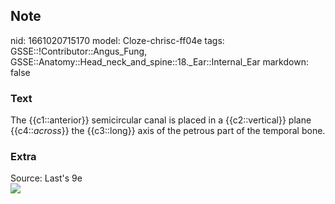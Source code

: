 ## Note
nid: 1661020715170
model: Cloze-chrisc-ff04e
tags: GSSE::!Contributor::Angus_Fung, GSSE::Anatomy::Head_neck_and_spine::18._Ear::Internal_Ear
markdown: false

### Text
The {{c1::anterior}} semicircular canal is placed in a
{{c2::vertical}} plane {{c4::<i>across</i>}} the {{c3::long}} axis
of the petrous part of the temporal bone.

### Extra
<div>
  <div>
    Source: Last's 9e
  </div>
  <div><img src=
  "paste-53d56496afc4d0492e3a7c0e4fad48b883c0f318.jpg"></div>
</div>
